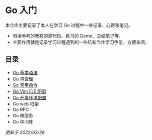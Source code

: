 # Go 入门

本仓库主要记录了本人在学习 Go 过程中一些记录、心得和笔记。

- 包括参考的教程的源代码、练习的 Demo、总结笔记等。
- 主要作用就是记录学习过程遇到的一些坑和当作学习手册，方便查阅。

## 目录

- [Go 基本语法](./Go%E5%9F%BA%E6%9C%AC%E8%AF%AD%E6%B3%95%E5%AD%A6%E4%B9%A0.md)
- [Go 包管理](./Go%E5%8C%85%E7%AE%A1%E7%90%86.md)
- [Go 常用命令](./Go%E5%B8%B8%E7%94%A8%E5%91%BD%E4%BB%A4.md)
- [Go Vim IDE 配置](./Go-Vim-IDE%E9%85%8D%E7%BD%AE.md)
- [Go 开发环境配置](./Go%20%E5%BC%80%E5%8F%91%E7%8E%AF%E5%A2%83%E9%85%8D%E7%BD%AE.md)
- Go web 框架
- Go RPC
- Go 微服务
- Go 中间件

*更新于 2022/03/28*
